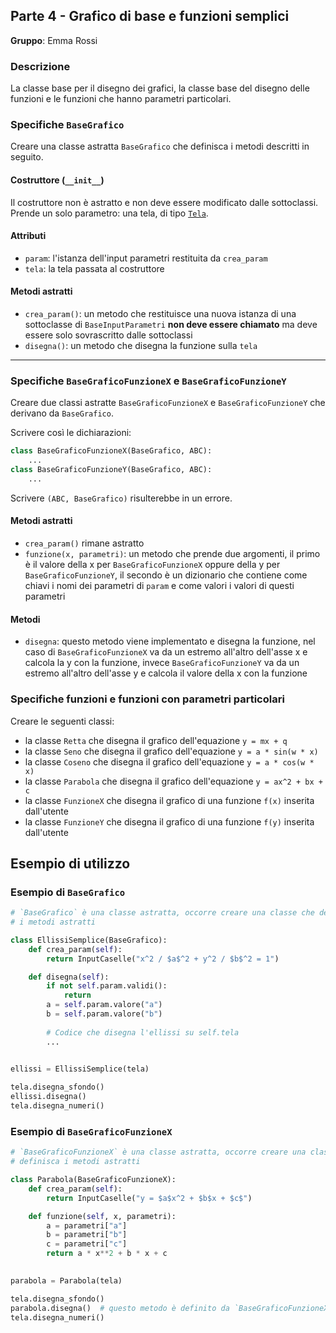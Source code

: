 ## Parte 4 - Grafico di base e funzioni semplici

**Gruppo**: Emma Rossi

### Descrizione

La classe base per il disegno dei grafici, la classe base del disegno delle
funzioni e le funzioni che hanno parametri particolari.

### Specifiche `BaseGrafico`

Creare una classe astratta `BaseGrafico` che definisca i metodi descritti in
seguito.

#### Costruttore (`__init__`)

Il costruttore non è astratto e non deve essere modificato dalle sottoclassi.
Prende un solo parametro: una tela, di tipo
[`Tela`](https://github.com/Classe-4CA-DucaDegliAbruzzi/CalcolatriceGrafica/blob/main/spec/gruppo_2_tela_disegno_grafici.md#specifiche-tela).

#### Attributi

- `param`: l'istanza dell'input parametri restituita da `crea_param`
- `tela`: la tela passata al costruttore

#### Metodi astratti

- `crea_param()`: un metodo che restituisce una nuova istanza di una sottoclasse
  di `BaseInputParametri` **non deve essere chiamato** ma deve essere solo
  sovrascritto dalle sottoclassi
- `disegna()`: un metodo che disegna la funzione sulla `tela`

---

### Specifiche `BaseGraficoFunzioneX` e `BaseGraficoFunzioneY`

Creare due classi astratte `BaseGraficoFunzioneX` e  `BaseGraficoFunzioneY` che
derivano da `BaseGrafico`.

Scrivere così le dichiarazioni:

```python
class BaseGraficoFunzioneX(BaseGrafico, ABC):
    ...
class BaseGraficoFunzioneY(BaseGrafico, ABC):
    ...
```

Scrivere `(ABC, BaseGrafico)` risulterebbe in un errore.

#### Metodi astratti

- `crea_param()` rimane astratto
- `funzione(x, parametri)`: un metodo che prende due argomenti, il primo è il
  valore della x per `BaseGraficoFunzioneX` oppure della y per
  `BaseGraficoFunzioneY`, il secondo è un dizionario che contiene come chiavi i
  nomi dei parametri di `param` e come valori i valori di questi parametri

#### Metodi

- `disegna`: questo metodo viene implementato e disegna la funzione, nel caso di
  `BaseGraficoFunzioneX` va da un estremo all'altro dell'asse x e calcola la y
  con la funzione, invece `BaseGraficoFunzioneY` va da un estremo all'altro
  dell'asse y e calcola il valore della x con la funzione

### Specifiche funzioni e funzioni con parametri particolari

Creare le seguenti classi:

- la classe `Retta` che disegna il grafico dell'equazione `y = mx + q`
- la classe `Seno` che disegna il grafico dell'equazione `y = a * sin(w * x)`
- la classe `Coseno` che disegna il grafico dell'equazione `y = a * cos(w * x)`
- la classe `Parabola` che disegna il grafico dell'equazione `y = ax^2 + bx + c`
- la classe `FunzioneX` che disegna il grafico di una funzione `f(x)` inserita dall'utente
- la classe `FunzioneY` che disegna il grafico di una funzione `f(y)` inserita dall'utente

## Esempio di utilizzo

### Esempio di `BaseGrafico`

```python
# `BaseGrafico` è una classe astratta, occorre creare una classe che definisca
# i metodi astratti

class EllissiSemplice(BaseGrafico):
    def crea_param(self):
        return InputCaselle("x^2 / $a$^2 + y^2 / $b$^2 = 1")

    def disegna(self):
        if not self.param.validi():
            return
        a = self.param.valore("a")
        b = self.param.valore("b")
        
        # Codice che disegna l'ellissi su self.tela
        ...

    
ellissi = EllissiSemplice(tela)

tela.disegna_sfondo()
ellissi.disegna()
tela.disegna_numeri()
```

### Esempio di `BaseGraficoFunzioneX`

```python
# `BaseGraficoFunzioneX` è una classe astratta, occorre creare una classe che
# definisca i metodi astratti

class Parabola(BaseGraficoFunzioneX):
    def crea_param(self):
        return InputCaselle("y = $a$x^2 + $b$x + $c$")

    def funzione(self, x, parametri):
        a = parametri["a"]
        b = parametri["b"]
        c = parametri["c"]
        return a * x**2 + b * x + c

    
parabola = Parabola(tela)

tela.disegna_sfondo()
parabola.disegna()  # questo metodo è definito da `BaseGraficoFunzioneX`
tela.disegna_numeri()
```
